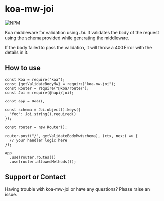 # koa-mw-joi

[![NPM](https://nodei.co/npm/koa-mw-joi.png?downloads=true)](https://www.npmjs.com/package/koa-mw-joi/)

Koa middleware for validation using Joi. It validates the body of the request using the schema provided while generating the middleware.

If the body failed to pass the validation, it will throw a 400 Error with the details in it.

## How to use
```
const Koa = require("koa");
const {getValidateBodyMw} = require("koa-mw-joi");
const Router = require("@koa/router");
const Joi = require(@hapi/joi);

const app = Koa();

const schema = Joi.object().keys({
  "foo": Joi.string().required()
});

const router = new Router();

router.post("/", getValidateBodyMw(schema), (ctx, next) => {
  // your handler logic here
});

app
  .use(router.routes())
  .use(router.allowedMethods());
```

## Support or Contact
Having trouble with koa-mw-joi or have any questions? Please raise an issue.

